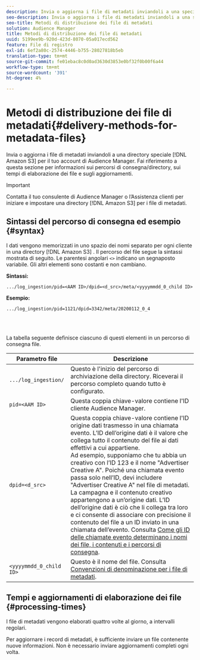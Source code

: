 ```yaml
---
description: Invia o aggiorna i file di metadati inviandoli a una speciale directory Amazon S3 per il tuo account di Audience Manager. Fai riferimento a questa sezione per informazioni sui percorsi di consegna/directory, sui tempi di elaborazione dei file e sugli aggiornamenti.
seo-description: Invia o aggiorna i file di metadati inviandoli a una speciale directory Amazon S3 per il tuo account di Audience Manager. Fai riferimento a questa sezione per informazioni sui percorsi di consegna/directory, sui tempi di elaborazione dei file e sugli aggiornamenti.
seo-title: Metodi di distribuzione dei file di metadati
solution: Audience Manager
title: Metodi di distribuzione dei file di metadati
uuid: 5199ee9b-920d-423d-8070-05a017ecd562
feature: File di registro
exl-id: 6ef2a80c-2574-4446-b755-28027818b5eb
translation-type: tm+mt
source-git-commit: fe01ebac8c0d0ad3630d3853e0bf32f0b00f6a44
workflow-type: tm+mt
source-wordcount: '391'
ht-degree: 4%

---
```


# Metodi di distribuzione dei file di metadati{#delivery-methods-for-metadata-files}

Invia o aggiorna i file di metadati inviandoli a una directory speciale [!DNL Amazon S3] per il tuo account di Audience Manager. Fai riferimento a questa sezione per informazioni sui percorsi di consegna/directory, sui tempi di elaborazione dei file e sugli aggiornamenti.

>[!IMPORTANT]
>
> Contatta il tuo consulente di Audience Manager o l’Assistenza clienti per iniziare e impostare una directory [!DNL Amazon S3] per i file di metadati.

## Sintassi del percorso di consegna ed esempio {#syntax}

I dati vengono memorizzati in uno spazio dei nomi separato per ogni cliente in una directory [!DNL Amazon S3] . Il percorso del file segue la sintassi mostrata di seguito. Le parentesi angolari `<>` indicano un segnaposto variabile. Gli altri elementi sono costanti e non cambiano.

**Sintassi:**

```
.../log_ingestion/pid=<AAM ID>/dpid=<d_src>/meta/<yyyymmdd_0_child ID>
```

**Esempio:**

```
.../log_ingestion/pid=1121/dpid=3342/meta/20200112_0_4
```

<br> 

La tabella seguente definisce ciascuno di questi elementi in un percorso di consegna file.


| Parametro file | Descrizione |
---------|----------|
| `.../log_ingestion/` | Questo è l&#39;inizio del percorso di archiviazione della directory. Riceverai il percorso completo quando tutto è configurato. |
| `pid=<AAM ID>` | Questa coppia chiave-valore contiene l&#39;ID cliente Audience Manager. |
| `dpid=<d_src>` | Questa coppia chiave-valore contiene l&#39;ID origine dati trasmesso in una chiamata evento. L’ID dell’origine dati è il valore che collega tutto il contenuto del file ai dati effettivi a cui appartiene. </br> Ad esempio, supponiamo che tu abbia un creativo con l’ID 123 e il nome &quot;Advertiser Creative A&quot;. Poiché una chiamata evento passa solo nell’ID, devi includere &quot;Advertiser Creative A&quot; nel file di metadati. La campagna e il contenuto creativo appartengono a un’origine dati. L’ID dell’origine dati è ciò che li collega tra loro e ci consente di associare con precisione il contenuto del file a un ID inviato in una chiamata dell’evento. Consulta [Come gli ID delle chiamate evento determinano i nomi dei file, i contenuti e i percorsi di consegna](/help/using/reporting/audience-optimization-reports/metadata-files-intro/metadata-file-overview.md#how-ids-shape-file-names). |
| `<yyyymmdd_0_child ID>` | Questo è il nome del file. Consulta [Convenzioni di denominazione per i file di metadati](/help/using/reporting/audience-optimization-reports/metadata-files-intro/metadata-file-names.md). |

## Tempi e aggiornamenti di elaborazione dei file {#processing-times}

I file di metadati vengono elaborati quattro volte al giorno, a intervalli regolari.

Per aggiornare i record di metadati, è sufficiente inviare un file contenente nuove informazioni. Non è necessario inviare aggiornamenti completi ogni volta.
